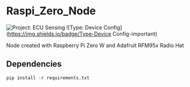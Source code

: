 # Raspi_Zero_Node

![Project: ECU Sensing](https://img.shields.io/badge/Project-ECU%20Sensing-blueviolet)
![Type: Device Config](https://img.shields.io/badge/Type-Device Config-important)

Node created with Raspberry Pi Zero W and Adafruit RFM95x Radio Hat

## Dependencies
    pip install -r requirements.txt
    
